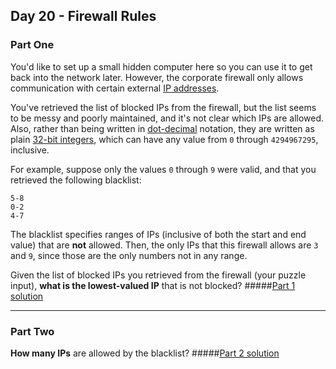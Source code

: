 ## Day 20 - Firewall Rules
### Part One

You'd like to set up a small hidden computer here so you can use it to get back into the network
later. However, the corporate firewall only allows communication with certain external
[IP addresses][1].

You've retrieved the list of blocked IPs from the firewall, but the list seems to be messy and
poorly maintained, and it's not clear which IPs are allowed. Also, rather than being written in
[dot-decimal][2] notation, they are written as plain [32-bit integers][3], which can have any
value from `0` through `4294967295`, inclusive.

For example, suppose only the values `0` through `9` were valid, and that you retrieved the
following blacklist:

```
5-8
0-2
4-7
```

The blacklist specifies ranges of IPs (inclusive of both the start and end value) that are **not**
allowed. Then, the only IPs that this firewall allows are `3` and `9`, since those are the only
numbers not in any range.

Given the list of blocked IPs you retrieved from the firewall (your puzzle input), **what is the
lowest-valued IP** that is not blocked?
#####[Part 1 solution][4]

---

### Part Two

**How many IPs** are allowed by the blacklist?
#####[Part 2 solution][5]


[1]: https://en.wikipedia.org/wiki/IPv4#Addressing
[2]: https://en.wikipedia.org/wiki/Dot-decimal_notation
[3]: https://en.wikipedia.org/wiki/32-bit
[4]: part_1.py
[5]: part_2.py
